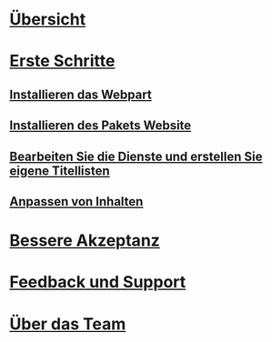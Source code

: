 # [Übersicht](index.md)
# [Erste Schritte](getstarted.md)
## [Installieren das Webpart](installwebpart.md)
## [Installieren des Pakets Website](installsitepackage.md)
## [Bearbeiten Sie die Dienste und erstellen Sie eigene Titellisten](customplaylist.md)
## [Anpassen von Inhalten](sitecontent.md)
# [Bessere Akzeptanz](driveadoption.md)
# [Feedback und Support](feedback.md)
# [Über das Team](aboutus.md)
